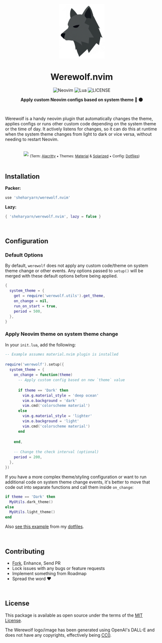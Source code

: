 <div align="center">
  <img src='doc/logo.png' width='150px' />

# Werewolf.nvim

![Neovim](https://img.shields.io/badge/Neovim-%2357A143?NeoVim-%2357A143.svg?&style=for-the-badge&logo=neovim&logoColor=white)
![Lua](https://img.shields.io/badge/lua-%232C2D72.svg?style=for-the-badge&logo=lua&logoColor=white)
![LICENSE](https://shields.io/badge/LICENSE-MIT-orange?style=for-the-badge)

  <b>Apply custom Neovim configs based on system theme 🔆 🌑</b>
</div>

<br>



Werewolf is a handy neovim plugin that automatically changes the theme,
applies configs or runs other custom code depending on the system theme
or the time of day. It actively listens for changes, so it can do this
at runtime when the system theme changes from light to dark or vice
versa, without needing to restart Neovim.

<br>



<div align="center">
  <img src='doc/demo.gif' />

  <sub>
    (Term: <a href="https://github.com/alacritty/alacritty">Alacritty</a> • 
    Themes: <a href="https://github.com/marko-cerovac/material.nvim">Material</a> 
    & <a href="https://github.com/maxmx03/solarized.nvim">Solarized</a> • 
    Config: <a href="https://github.com/sheharyarn/dotfiles/blob/7a5f6ac7adde7c1d97bfb1af8d79b51904f1b364/Vim/lua/themes.lua#L77">Dotfiles</a>)
  </sub>
</div>


<br>



## Installation

**Packer:**

```lua
use 'sheharyarn/werewolf.nvim'
```

**Lazy:**

```lua
{ 'sheharyarn/werewolf.nvim', lazy = false }
```

<br>



## Configuration


### Default Options

By default, `werewolf` does not apply any custom code/theme on
system theme change or other events. Any options passed to
`setup()` will be merged with these default options before being
applied.

```lua
{
  system_theme = {
    get = require('werewolf.utils').get_theme,
    on_change = nil,
    run_on_start = true,
    period = 500,
  },
}
```


### Apply Neovim theme on system theme change

In your `init.lua`, add the following:

```lua
-- Example assumes material.nvim plugin is installed

require('werewolf').setup({
  system_theme = {
    on_change = function(theme)
      -- Apply custom config based on new `theme` value

      if theme == 'Dark' then
        vim.g.material_style = 'deep ocean'
        vim.o.background = 'dark'
        vim.cmd('colorscheme material')
      else
        vim.g.material_style = 'lighter'
        vim.o.background = 'light'
        vim.cmd('colorscheme material')
      end

    end,

    -- Change the check interval (optional)
    period = 200,
  },
})
```

If you have a more complex theme/styling configuration or want to
run additional code on system theme change events, it's better to
move that code out into separate functions and call them inside
`on_change`:

```lua
if theme == 'Dark' then
  MyUtils.dark_theme()
else
  MyUtils.light_theme()
end
```

Also [see this example][dotfiles-config] from my [dotfiles][dotfiles].



<br>



## Contributing

- [Fork][github-fork], Enhance, Send PR
- Lock issues with any bugs or feature requests
- Implement something from Roadmap
- Spread the word ❤️

<br>



## License

This package is available as open source under the terms of
the [MIT License][license-mit].

The Werewolf logo/image has been generated using OpenAI's
DALL-E and does not have any copyrights, effectively being
[CC0][license-cc0].

<br>



  [github-fork]:      https://github.com/sheharyarn/werewolf.nvim/fork
  [license-mit]:      https://opensource.org/licenses/MIT
  [license-cc0]:      https://creativecommons.org/public-domain/cc0/

  [dotfiles]:         https://github.com/sheharyarn/dotfiles
  [dotfiles-config]:  https://github.com/sheharyarn/dotfiles/blob/7a5f6ac7adde7c1d97bfb1af8d79b51904f1b364/Vim/init.lua#L54-L68

  [werewolf-vim]:     https://github.com/jonstoler/werewolf.vim
